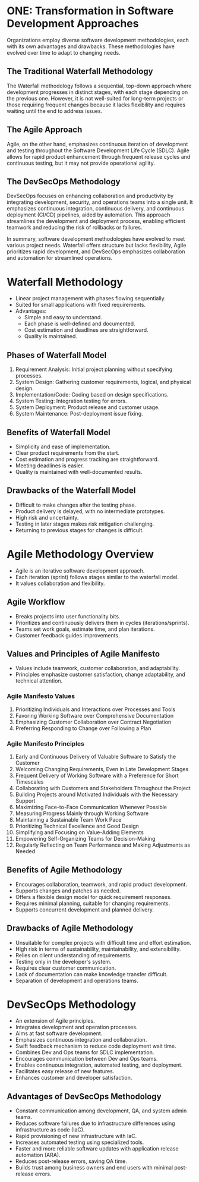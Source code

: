 # ONE: Transformation in Software Development Approaches

Organizations employ diverse software development methodologies, each with its own advantages and drawbacks. These methodologies have evolved over time to adapt to changing needs.

## The Traditional Waterfall Methodology

The Waterfall methodology follows a sequential, top-down approach where development progresses in distinct stages, with each stage depending on the previous one. However, it is not well-suited for long-term projects or those requiring frequent changes because it lacks flexibility and requires waiting until the end to address issues.

## The Agile Approach

Agile, on the other hand, emphasizes continuous iteration of development and testing throughout the Software Development Life Cycle (SDLC). Agile allows for rapid product enhancement through frequent release cycles and continuous testing, but it may not provide operational agility.

## The DevSecOps Methodology

DevSecOps focuses on enhancing collaboration and productivity by integrating development, security, and operations teams into a single unit. It emphasizes continuous integration, continuous delivery, and continuous deployment (CI/CD) pipelines, aided by automation. This approach streamlines the development and deployment process, enabling efficient teamwork and reducing the risk of rollbacks or failures.

In summary, software development methodologies have evolved to meet various project needs. Waterfall offers structure but lacks flexibility, Agile prioritizes rapid development, and DevSecOps emphasizes collaboration and automation for streamlined operations.

# Waterfall Methodology

- Linear project management with phases flowing sequentially.
- Suited for small applications with fixed requirements.
- Advantages:
  - Simple and easy to understand.
  - Each phase is well-defined and documented.
  - Cost estimation and deadlines are straightforward.
  - Quality is maintained.

## Phases of Waterfall Model

1. Requirement Analysis: Initial project planning without specifying processes.
2. System Design: Gathering customer requirements, logical, and physical design.
3. Implementation/Code: Coding based on design specifications.
4. System Testing: Integration testing for errors.
5. System Deployment: Product release and customer usage.
6. System Maintenance: Post-deployment issue fixing.

## Benefits of Waterfall Model

- Simplicity and ease of implementation.
- Clear product requirements from the start.
- Cost estimation and progress tracking are straightforward.
- Meeting deadlines is easier.
- Quality is maintained with well-documented results.

## Drawbacks of the Waterfall Model

- Difficult to make changes after the testing phase.
- Product delivery is delayed, with no intermediate prototypes.
- High risk and uncertainty.
- Testing in later stages makes risk mitigation challenging.
- Returning to previous stages for changes is difficult.

# Agile Methodology Overview

- Agile is an iterative software development approach.
- Each iteration (sprint) follows stages similar to the waterfall model.
- It values collaboration and flexibility.

## Agile Workflow

- Breaks projects into user functionality bits.
- Prioritizes and continuously delivers them in cycles (iterations/sprints).
- Teams set work goals, estimate time, and plan iterations.
- Customer feedback guides improvements.

## Values and Principles of Agile Manifesto

- Values include teamwork, customer collaboration, and adaptability.
- Principles emphasize customer satisfaction, change adaptability, and technical attention.

### Agile Manifesto Values

1. Prioritizing Individuals and Interactions over Processes and Tools
2. Favoring Working Software over Comprehensive Documentation
3. Emphasizing Customer Collaboration over Contract Negotiation
4. Preferring Responding to Change over Following a Plan

### Agile Manifesto Principles

1. Early and Continuous Delivery of Valuable Software to Satisfy the Customer
2. Welcoming Changing Requirements, Even in Late Development Stages
3. Frequent Delivery of Working Software with a Preference for Short Timescales
4. Collaborating with Customers and Stakeholders Throughout the Project
5. Building Projects around Motivated Individuals with the Necessary Support
6. Maximizing Face-to-Face Communication Whenever Possible
7. Measuring Progress Mainly through Working Software
8. Maintaining a Sustainable Team Work Pace
9. Prioritizing Technical Excellence and Good Design
10. Simplifying and Focusing on Value-Adding Elements
11. Empowering Self-Organizing Teams for Decision-Making
12. Regularly Reflecting on Team Performance and Making Adjustments as Needed

## Benefits of Agile Methodology

- Encourages collaboration, teamwork, and rapid product development.
- Supports changes and patches as needed.
- Offers a flexible design model for quick requirement responses.
- Requires minimal planning, suitable for changing requirements.
- Supports concurrent development and planned delivery.

## Drawbacks of Agile Methodology

- Unsuitable for complex projects with difficult time and effort estimation.
- High risk in terms of sustainability, maintainability, and extensibility.
- Relies on client understanding of requirements.
- Testing only in the developer's system.
- Requires clear customer communication.
- Lack of documentation can make knowledge transfer difficult.
- Separation of development and operations teams.

# DevSecOps Methodology

- An extension of Agile principles.
- Integrates development and operation processes.
- Aims at fast software development.
- Emphasizes continuous integration and collaboration.
- Swift feedback mechanism to reduce code deployment wait time.
- Combines Dev and Ops teams for SDLC implementation.
- Encourages communication between Dev and Ops teams.
- Enables continuous integration, automated testing, and deployment.
- Facilitates easy release of new features.
- Enhances customer and developer satisfaction.

## Advantages of DevSecOps Methodology

- Constant communication among development, QA, and system admin teams.
- Reduces software failures due to infrastructure differences using infrastructure as code (IaC).
- Rapid provisioning of new infrastructure with IaC.
- Increases automated testing using specialized tools.
- Faster and more reliable software updates with application release automation (ARA).
- Reduces post-release errors, saving QA time.
- Builds trust among business owners and end users with minimal post-release errors.
